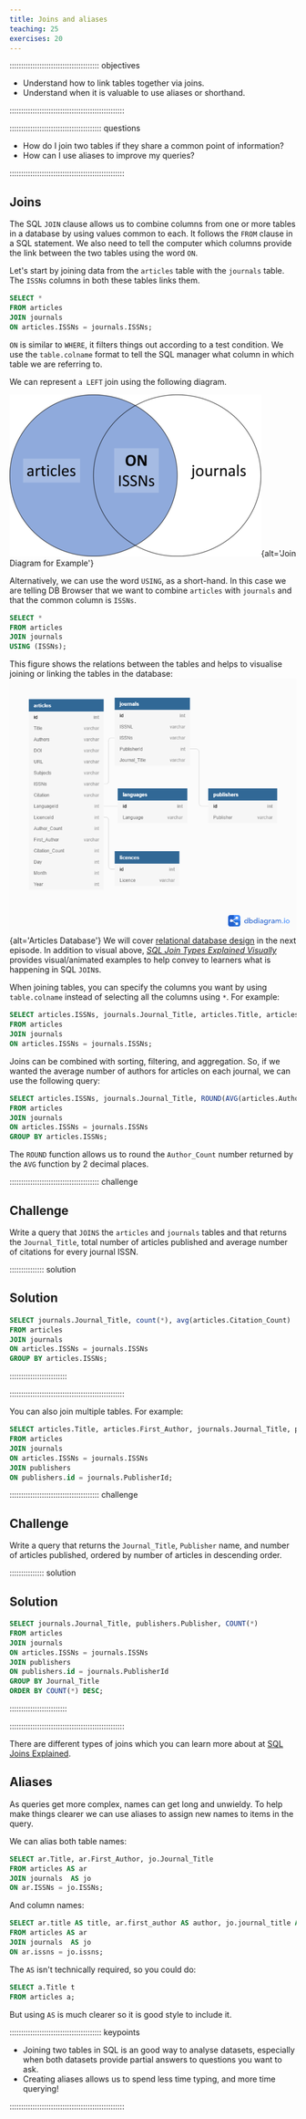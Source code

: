 ```yaml
---
title: Joins and aliases
teaching: 25
exercises: 20
---
```


::::::::::::::::::::::::::::::::::::::: objectives

- Understand how to link tables together via joins.
- Understand when it is valuable to use aliases or shorthand.

::::::::::::::::::::::::::::::::::::::::::::::::::

:::::::::::::::::::::::::::::::::::::::: questions

- How do I join two tables if they share a common point of information?
- How can I use aliases to improve my queries?

::::::::::::::::::::::::::::::::::::::::::::::::::

## Joins

The SQL `JOIN` clause allows us to combine columns from one or more tables in a database by using values common to each. It follows the `FROM` clause in a SQL statement. We also need to tell the computer which columns provide the link between the two
tables using the word `ON`.

Let's start by joining data from the `articles` table with the `journals` table. The `ISSNs` columns in both these tables links them.

```sql
SELECT *
FROM articles
JOIN journals
ON articles.ISSNs = journals.ISSNs;
```

`ON` is similar to `WHERE`, it filters things out according to a test condition.  We use the `table.colname` format to tell the SQL manager what column in which table we are referring to.

We can represent `a LEFT` join using the following diagram.

![](fig/left-join-articles-journals_40.png){alt='Join Diagram for Example'}

Alternatively, we can use the word `USING`, as a short-hand.  In this case we are telling DB Browser that we want to combine `articles` with `journals` and that the common column is `ISSNs`.

```sql
SELECT *
FROM articles
JOIN journals
USING (ISSNs);
```

This figure shows the relations between the tables and helps to visualise joining or linking the tables in the database:
![](fig/articles-erd-v02.png){alt='Articles Database'}
We will cover [relational database design](08-database-design.md) in the next episode. In addition to visual above, *[SQL Join Types Explained Visually](https://dataschool.com/how-to-teach-people-sql/sql-join-types-explained-visually/)* provides visual/animated examples to help convey to learners what is happening in SQL `JOIN`s.

When joining tables, you can specify the columns you want by using `table.colname` instead of selecting all the columns using `*`. For example:

```sql
SELECT articles.ISSNs, journals.Journal_Title, articles.Title, articles.First_Author, articles.Month, articles.Year
FROM articles
JOIN journals
ON articles.ISSNs = journals.ISSNs;
```

Joins can be combined with sorting, filtering, and aggregation.  So, if we wanted the average number of authors for articles on each journal, we can use the following query:

```sql
SELECT articles.ISSNs, journals.Journal_Title, ROUND(AVG(articles.Author_Count), 2)
FROM articles
JOIN journals
ON articles.ISSNs = journals.ISSNs
GROUP BY articles.ISSNs;
```

The `ROUND` function allows us to round the `Author_Count` number returned by the `AVG` function by 2 decimal places.

:::::::::::::::::::::::::::::::::::::::  challenge

## Challenge

Write a query that `JOINS` the `articles` and `journals` tables and that returns the `Journal_Title`, total number of articles published and average number of citations for every journal ISSN.

:::::::::::::::  solution

## Solution

```sql
SELECT journals.Journal_Title, count(*), avg(articles.Citation_Count)
FROM articles
JOIN journals
ON articles.ISSNs = journals.ISSNs
GROUP BY articles.ISSNs;
```

:::::::::::::::::::::::::

::::::::::::::::::::::::::::::::::::::::::::::::::

You can also join multiple tables. For example:

```sql
SELECT articles.Title, articles.First_Author, journals.Journal_Title, publishers.Publisher
FROM articles
JOIN journals
ON articles.ISSNs = journals.ISSNs
JOIN publishers
ON publishers.id = journals.PublisherId;
```

:::::::::::::::::::::::::::::::::::::::  challenge

## Challenge

Write a query that returns the `Journal_Title`, `Publisher` name, and number of
articles published, ordered by number of articles in descending order.

:::::::::::::::  solution

## Solution

```sql
SELECT journals.Journal_Title, publishers.Publisher, COUNT(*)
FROM articles
JOIN journals
ON articles.ISSNs = journals.ISSNs
JOIN publishers
ON publishers.id = journals.PublisherId
GROUP BY Journal_Title
ORDER BY COUNT(*) DESC;
```

:::::::::::::::::::::::::

::::::::::::::::::::::::::::::::::::::::::::::::::

There are different types of joins which you can learn more about at [SQL Joins Explained](https://www.geeksforgeeks.org/sql-join-set-1-inner-left-right-and-full-joins/).

## Aliases

As queries get more complex, names can get long and unwieldy. To help make things clearer we can use aliases to assign new names to items in the query.

We can alias both table names:

```sql
SELECT ar.Title, ar.First_Author, jo.Journal_Title
FROM articles AS ar
JOIN journals  AS jo
ON ar.ISSNs = jo.ISSNs;
```

And column names:

```sql
SELECT ar.title AS title, ar.first_author AS author, jo.journal_title AS journal
FROM articles AS ar
JOIN journals  AS jo
ON ar.issns = jo.issns;
```

The `AS` isn't technically required, so you could do:

```sql
SELECT a.Title t
FROM articles a;
```

But using `AS` is much clearer so it is good style to include it.

:::::::::::::::::::::::::::::::::::::::: keypoints

- Joining two tables in SQL is an good way to analyse datasets, especially when both datasets provide partial answers to questions you want to ask.
- Creating aliases allows us to spend less time typing, and more time querying!

::::::::::::::::::::::::::::::::::::::::::::::::::


